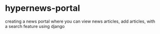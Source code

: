 # hypernews-portal

creating a news portal where you can view news articles, add articles, with a search feature using django 
